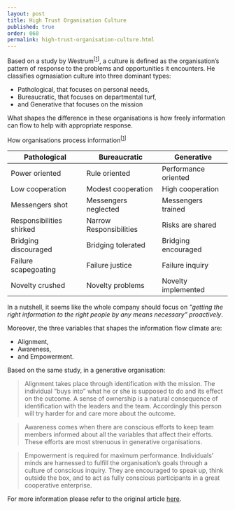 ```yaml
---
layout: post
title: High Trust Organisation Culture
published: true
order: 060
permalink: high-trust-organisation-culture.html
---
```


Based on a study by Westrum<sup>[[1]]</sup>, a culture is defined as the organisation’s pattern of response to the problems and opportunities it encounters. He classifies ogrnasiation culture into three dominant types:

- Pathological, that focuses on personal needs,
- Bureaucratic, that focuses on departmental turf,
- and Generative that focuses on the mission

What shapes the difference in these organisations is how freely information can flow to help with appropriate response.

How organisations process information<sup>[[1]]</sup>

| Pathological             | Bureaucratic            | Generative           |
|--------------------------|-------------------------|----------------------|
| Power oriented           | Rule oriented           | Performance oriented |
| Low cooperation          | Modest cooperation      | High cooperation     |
| Messengers shot          | Messengers neglected    | Messengers trained   |
| Responsibilities shirked | Narrow Responsibilities | Risks are shared     |
| Bridging discouraged     | Bridging tolerated      | Bridging encouraged  |
| Failure scapegoating     | Failure justice         | Failure inquiry      |
| Novelty crushed          | Novelty problems        | Novelty implemented  |

In a nutshell, it seems like the whole company should focus on *"getting the right information to the right people by any means necessary" proactively*.

Moreover, the three variables that shapes the information flow climate are:
- Alignment,
- Awareness,
- and Empowerment.

Based on the same study, in a generative organisation:

> Alignment takes place through identification with the mission. The individual “buys into” what he or she is supposed to do and its effect on the outcome. A sense of ownership is a natural consequence of identification with the leaders and the team. Accordingly this person will try harder for and care more about the outcome.

> Awareness comes when there are conscious efforts to keep team members informed about all the variables that affect their efforts. These efforts are most strenuous in generative organisations.

> Empowerment is required for maximum performance. Individuals’ minds are harnessed to fulfill the organisation’s goals through a culture of conscious inquiry. They are encouraged to speak up, think outside the box, and to act as fully conscious participants in a great cooperative enterprise. 

For more information please refer to the original article [here][1].

[1]: http://qualitysafety.bmj.com/content/13/suppl_2/ii22
